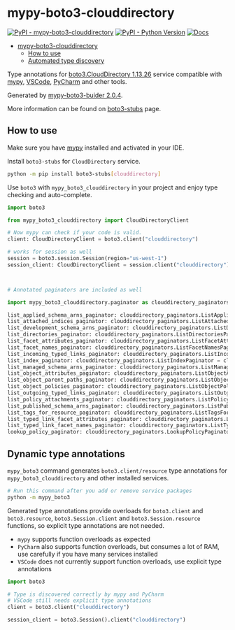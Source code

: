 # mypy-boto3-clouddirectory

[![PyPI - mypy-boto3-clouddirectory](https://img.shields.io/pypi/v/mypy-boto3-clouddirectory.svg?color=blue)](https://pypi.org/project/mypy-boto3-clouddirectory)
[![PyPI - Python Version](https://img.shields.io/pypi/pyversions/mypy-boto3-clouddirectory.svg?color=blue)](https://pypi.org/project/mypy-boto3-clouddirectory)
[![Docs](https://img.shields.io/readthedocs/mypy-boto3-builder.svg?color=blue)](https://mypy-boto3-builder.readthedocs.io/)

- [mypy-boto3-clouddirectory](#mypy-boto3-clouddirectory)
  - [How to use](#how-to-use)
  - [Automated type discovery](#automated-type-discovery)

Type annotations for
[boto3.CloudDirectory 1.13.26](https://boto3.amazonaws.com/v1/documentation/api/1.13.26/reference/services/clouddirectory.html#CloudDirectory) service
compatible with [mypy](https://github.com/python/mypy), [VSCode](https://code.visualstudio.com/),
[PyCharm](https://www.jetbrains.com/pycharm/) and other tools.

Generated by [mypy-boto3-buider 2.0.4](https://github.com/vemel/mypy_boto3_builder).

More information can be found on [boto3-stubs](https://pypi.org/project/boto3-stubs/) page.

## How to use

Make sure you have [mypy](https://github.com/python/mypy) installed and activated in your IDE.

Install `boto3-stubs` for `CloudDirectory` service.

```bash
python -m pip install boto3-stubs[clouddirectory]
```

Use `boto3` with `mypy_boto3_clouddirectory` in your project and enjoy type checking and auto-complete.

```python
import boto3

from mypy_boto3_clouddirectory import CloudDirectoryClient

# Now mypy can check if your code is valid.
client: CloudDirectoryClient = boto3.client("clouddirectory")

# works for session as well
session = boto3.session.Session(region="us-west-1")
session_client: CloudDirectoryClient = session.client("clouddirectory")



# Annotated paginators are included as well

import mypy_boto3_clouddirectory.paginator as clouddirectory_paginators

list_applied_schema_arns_paginator: clouddirectory_paginators.ListAppliedSchemaArnsPaginator = client.get_paginator("list_applied_schema_arns")
list_attached_indices_paginator: clouddirectory_paginators.ListAttachedIndicesPaginator = client.get_paginator("list_attached_indices")
list_development_schema_arns_paginator: clouddirectory_paginators.ListDevelopmentSchemaArnsPaginator = client.get_paginator("list_development_schema_arns")
list_directories_paginator: clouddirectory_paginators.ListDirectoriesPaginator = client.get_paginator("list_directories")
list_facet_attributes_paginator: clouddirectory_paginators.ListFacetAttributesPaginator = client.get_paginator("list_facet_attributes")
list_facet_names_paginator: clouddirectory_paginators.ListFacetNamesPaginator = client.get_paginator("list_facet_names")
list_incoming_typed_links_paginator: clouddirectory_paginators.ListIncomingTypedLinksPaginator = client.get_paginator("list_incoming_typed_links")
list_index_paginator: clouddirectory_paginators.ListIndexPaginator = client.get_paginator("list_index")
list_managed_schema_arns_paginator: clouddirectory_paginators.ListManagedSchemaArnsPaginator = client.get_paginator("list_managed_schema_arns")
list_object_attributes_paginator: clouddirectory_paginators.ListObjectAttributesPaginator = client.get_paginator("list_object_attributes")
list_object_parent_paths_paginator: clouddirectory_paginators.ListObjectParentPathsPaginator = client.get_paginator("list_object_parent_paths")
list_object_policies_paginator: clouddirectory_paginators.ListObjectPoliciesPaginator = client.get_paginator("list_object_policies")
list_outgoing_typed_links_paginator: clouddirectory_paginators.ListOutgoingTypedLinksPaginator = client.get_paginator("list_outgoing_typed_links")
list_policy_attachments_paginator: clouddirectory_paginators.ListPolicyAttachmentsPaginator = client.get_paginator("list_policy_attachments")
list_published_schema_arns_paginator: clouddirectory_paginators.ListPublishedSchemaArnsPaginator = client.get_paginator("list_published_schema_arns")
list_tags_for_resource_paginator: clouddirectory_paginators.ListTagsForResourcePaginator = client.get_paginator("list_tags_for_resource")
list_typed_link_facet_attributes_paginator: clouddirectory_paginators.ListTypedLinkFacetAttributesPaginator = client.get_paginator("list_typed_link_facet_attributes")
list_typed_link_facet_names_paginator: clouddirectory_paginators.ListTypedLinkFacetNamesPaginator = client.get_paginator("list_typed_link_facet_names")
lookup_policy_paginator: clouddirectory_paginators.LookupPolicyPaginator = client.get_paginator("lookup_policy")
```

## Dynamic type annotations

`mypy_boto3` command generates `boto3.client/resource` type annotations for
`mypy_boto3_clouddirectory` and other installed services.

```bash
# Run this command after you add or remove service packages
python -m mypy_boto3
```

Generated type annotations provide overloads for `boto3.client` and `boto3.resource`,
`boto3.Session.client` and `boto3.Session.resource` functions,
so explicit type annotations are not needed.

- `mypy` supports function overloads as expected
- `PyCharm` also supports function overloads, but consumes a lot of RAM, use carefully if you have many services installed
- `VSCode` does not currently support function overloads, use explicit type annotations

```python
import boto3

# Type is discovered correctly by mypy and PyCharm
# VSCode still needs explicit type annotations
client = boto3.client("clouddirectory")

session_client = boto3.Session().client("clouddirectory")
```